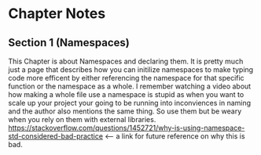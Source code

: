 # Chapter Notes

## Section 1 (Namespaces)

This Chapter is about Namespaces and declaring them. It is pretty much just a page that describes how you can initilize namespaces to make typing code more efficent by either referencing the namespace for that specific function or the namespace as a whole. I remember watching a video about how making a whole file use a namespace is stupid as when you want to scale up your project your going to be running into inconviences in naming and the author also mentions the same thing. So use them but be weary when you rely on them with external libraries. https://stackoverflow.com/questions/1452721/why-is-using-namespace-std-considered-bad-practice <-- a link for future reference on why this is bad.
